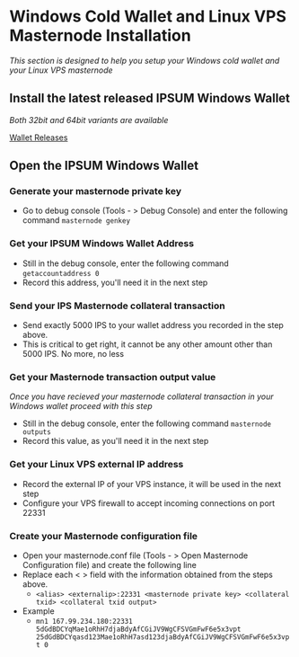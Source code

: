 # Windows Cold Wallet and Linux VPS Masternode Installation
*This section is designed to help you setup your Windows cold wallet and your Linux VPS masternode*

## Install the latest released IPSUM Windows Wallet
*Both 32bit and 64bit variants are available* 

[Wallet Releases](https://github.com/ipsum-ce/ips/releases)

## Open the IPSUM Windows Wallet

### Generate your masternode private key

  * Go to debug console (Tools - > Debug Console) and enter the following command
  ```masternode genkey```

### Get your IPSUM Windows Wallet Address

  * Still in the debug console, enter the following command
  ```getaccountaddress 0```
  * Record this address, you'll need it in the next step
  
### Send your IPS Masternode collateral transaction

  * Send exactly 5000 IPS to your wallet address you recorded in the step above.
  * This is critical to get right, it cannot be any other amount other than 5000 IPS. No more, no less

### Get your Masternode transaction output value
*Once you have recieved your masternode collateral transaction in your Windows wallet proceed with this step*

  * Still in the debug console, enter the following command
  ```masternode outputs```
  * Record this value, as you'll need it in the next step

### Get your Linux VPS external IP address

  * Record the external IP of your VPS instance, it will be used in the next step
  * Configure your VPS firewall to accept incoming connections on port 22331

### Create your Masternode configuration file

  * Open your masternode.conf file (Tools - > Open Masternode Configuration file) and create the
following line
  * Replace each < > field with the information obtained from the steps above.
    * ```<alias> <externalip>:22331 <masternode private key> <collateral txid> <collateral txid output>```
  * Example
    * ```mn1 167.99.234.180:22331 5dGdBDCYqMae1oRhH7djaBdyAfCGiJV9WgCFSVGmFwF6e5x3vpt 25dGdBDCYqasd123Mae1oRhH7asd123djaBdyAfCGiJV9WgCFSVGmFwF6e5x3vpt 0```
